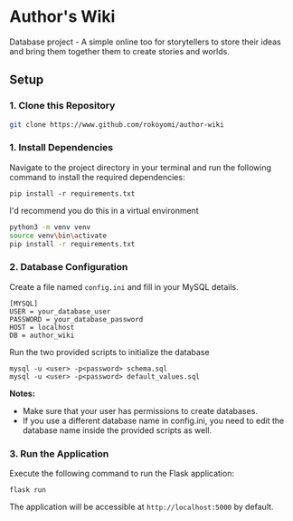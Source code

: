 # Author's Wiki
Database project - A simple online too for storytellers to store their ideas and bring them together them to create stories and worlds.
## Setup
### 1. Clone this Repository
```bash
git clone https://www.github.com/rokoyomi/author-wiki
```
### 1. Install Dependencies
Navigate to the project directory in your terminal and run the following command to install the required dependencies:
```
pip install -r requirements.txt
```
I'd recommend you do this in a virtual environment
```bash
python3 -m venv venv
source venv\bin\activate
pip install -r requirements.txt
```
### 2. Database Configuration
Create a file named `config.ini` and fill in your MySQL details.
```
[MYSQL]
USER = your_database_user
PASSWORD = your_database_password
HOST = localhost
DB = author_wiki
```
Run the two provided scripts to initialize the database
```
mysql -u <user> -p<password> schema.sql
mysql -u <user> -p<password> default_values.sql
```
**Notes:**
- Make sure that your user has permissions to create databases.
- If you use a different database name in config.ini, you need to edit the database name inside the provided scripts as well.
### 3. Run the Application
Execute the following command to run the Flask application:
```
flask run
```
The application will be accessible at `http://localhost:5000` by default.
